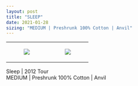 ```yaml
---
layout: post
title: "SLEEP"
date: 2021-01-28
sizing: "MEDIUM | Preshrunk 100% Cotton | Anvil"
---
```




<table style="width:100%;"><tr><td style="vertical-align:top;">
      <figure class="tmblr-full" data-orig-height="2048" data-orig-width="1365" data-orig-src="https://concertshirts.netlify.app/shirts/0439/0439-01.jpg"><img src="https://64.media.tumblr.com/86c56b20829246c176b64c4dc561de80/23453e749081f6b5-54/s540x810/410a7e0708bb65a15c0d66618daee516e8da4879.jpg" data-orig-height="2048" data-orig-width="1365" data-orig-src="https://concertshirts.netlify.app/shirts/0439/0439-01.jpg"/></figure></td>
    <td style="vertical-align:top;">
      <figure class="tmblr-full" data-orig-height="2048" data-orig-width="1365" data-orig-src="https://concertshirts.netlify.app/shirts/0439/0439-02.jpg"><img src="https://64.media.tumblr.com/3beca6cd06ccdd74aaaeb03c306de34f/23453e749081f6b5-7b/s540x810/bcda07b14897c12a4698cfcf8c3e4622cad618d2.jpg" data-orig-height="2048" data-orig-width="1365" data-orig-src="https://concertshirts.netlify.app/shirts/0439/0439-02.jpg"/></figure></td>
  </tr></table><p>
  Sleep | 2012 Tour<br/>MEDIUM | Preshrunk 100% Cotton | Anvil
</p>
